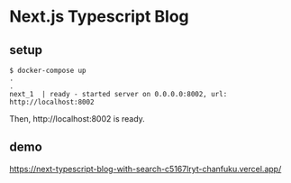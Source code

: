 # Next.js Typescript Blog

## setup
```
$ docker-compose up
.
.
next_1  | ready - started server on 0.0.0.0:8002, url: http://localhost:8002
```

Then, http://localhost:8002 is ready.

## demo
https://next-typescript-blog-with-search-c5167lryt-chanfuku.vercel.app/
